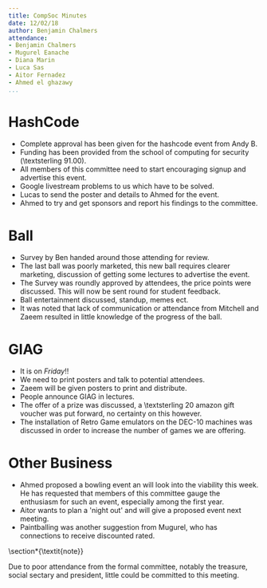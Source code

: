 ```yaml
---
title: CompSoc Minutes
date: 12/02/18
author: Benjamin Chalmers
attendance:
- Benjamin Chalmers
- Mugurel Eanache
- Diana Marin
- Luca Sas
- Aitor Fernadez
- Ahmed el ghazawy
...
```


# HashCode

- Complete approval has been given for the hashcode event from Andy B.
- Funding has been provided from the school of computing for security (\textsterling 91.00).
- All members of this committee need to start encouraging signup and advertise this event.
- Google livestream problems to us which have to be solved.
- Lucas to send the poster and details to Ahmed for the event.
- Ahmed to try and get sponsors and report his findings to the committee.

# Ball

- Survey by Ben handed around those attending for review.
- The last ball was poorly marketed, this new ball requires clearer marketing, discussion of getting some lectures to advertise the event.
- The Survey was roundly approved by attendees, the price points were discussed.
This will now be sent round for student feedback.
- Ball entertainment discussed, standup, memes ect.
- It was noted that lack of communication or attendance from Mitchell and Zaeem resulted in little knowledge of the progress of the ball.

# GIAG

- It is on *Friday*!!
- We need to print posters and talk to potential attendees.
- Zaeem will be given posters to print and distribute.
- People announce GIAG in lectures.
- The offer of a prize was discussed, a \textsterling 20 amazon gift voucher was put forward, no certainty on this however.
- The installation of Retro Game emulators on the DEC-10 machines was discussed in order to increase the number of games we are offering. 

# Other Business

- Ahmed proposed a bowling event an will look into the viability this week. He has requested that members of this committee gauge the enthusiasm for such an event, especially among the first year.
- Aitor wants to plan a 'night out' and will give a proposed event next meeting.
- Paintballing was another suggestion from Mugurel, who has connections to receive discounted rated.

\section*{\textit{note}}

Due to poor attendance from the formal committee, notably the treasure, social sectary and president, little could be committed to this meeting. 
